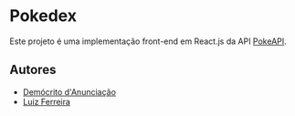 # Pokedex

Este projeto é uma implementação front-end em React.js da API [PokeAPI](https://pokeapi.co).

## Autores

- [Demócrito d'Anunciação](http://github.com/democrito88)
- [Luiz Ferreira](http://github.com/luizfernando1176)